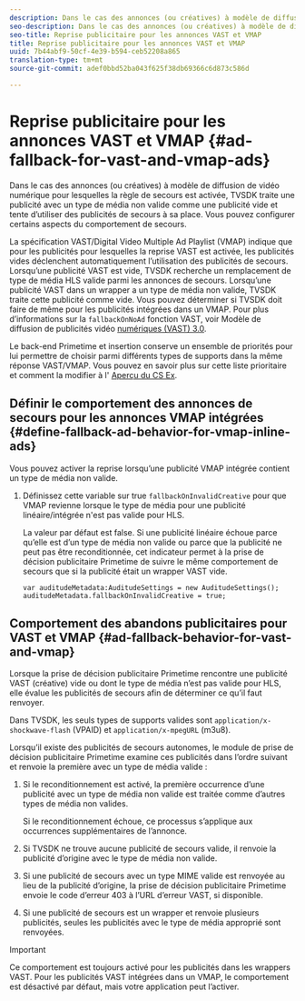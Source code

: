 ```yaml
---
description: Dans le cas des annonces (ou créatives) à modèle de diffusion de vidéo numérique pour lesquelles la règle de secours est activée, TVSDK traite une publicité avec un type de média non valide comme une publicité vide et tente d’utiliser des publicités de secours à sa place. Vous pouvez configurer certains aspects du comportement de secours.
seo-description: Dans le cas des annonces (ou créatives) à modèle de diffusion de vidéo numérique pour lesquelles la règle de secours est activée, TVSDK traite une publicité avec un type de média non valide comme une publicité vide et tente d’utiliser des publicités de secours à sa place. Vous pouvez configurer certains aspects du comportement de secours.
seo-title: Reprise publicitaire pour les annonces VAST et VMAP
title: Reprise publicitaire pour les annonces VAST et VMAP
uuid: 7b44abf9-50cf-4e39-b594-ceb52208a865
translation-type: tm+mt
source-git-commit: adef0bbd52ba043f625f38db69366c6d873c586d

---
```



# Reprise publicitaire pour les annonces VAST et VMAP {#ad-fallback-for-vast-and-vmap-ads}

Dans le cas des annonces (ou créatives) à modèle de diffusion de vidéo numérique pour lesquelles la règle de secours est activée, TVSDK traite une publicité avec un type de média non valide comme une publicité vide et tente d’utiliser des publicités de secours à sa place. Vous pouvez configurer certains aspects du comportement de secours.

La spécification VAST/Digital Video Multiple Ad Playlist (VMAP) indique que pour les publicités pour lesquelles la reprise VAST est activée, les publicités vides déclenchent automatiquement l’utilisation des publicités de secours. Lorsqu’une publicité VAST est vide, TVSDK recherche un remplacement de type de média HLS valide parmi les annonces de secours. Lorsqu’une publicité VAST dans un wrapper a un type de média non valide, TVSDK traite cette publicité comme vide. Vous pouvez déterminer si TVSDK doit faire de même pour les publicités intégrées dans un VMAP. Pour plus d’informations sur la `fallbackOnNoAd` fonction VAST, voir Modèle de diffusion de publicités vidéo [numériques (VAST) 3.0](https://www.iab.net/guidelines/508676/digitalvideo/vsuite/vast).

Le back-end Primetime et insertion conserve un ensemble de priorités pour lui permettre de choisir parmi différents types de supports dans la même réponse VAST/VMAP. Vous pouvez en savoir plus sur cette liste prioritaire et comment la modifier à l&#39; [Aperçu du CS Ex](../../../../dynamic-ad-insertion/creative-repackaging-service/crs-overview.md).

## Définir le comportement des annonces de secours pour les annonces VMAP intégrées {#define-fallback-ad-behavior-for-vmap-inline-ads}

Vous pouvez activer la reprise lorsqu’une publicité VMAP intégrée contient un type de média non valide.

1. Définissez cette variable sur true `fallbackOnInvalidCreative` pour que VMAP revienne lorsque le type de média pour une publicité linéaire/intégrée n&#39;est pas valide pour HLS.

   La valeur par défaut est false. Si une publicité linéaire échoue parce qu’elle est d’un type de média non valide ou parce que la publicité ne peut pas être reconditionnée, cet indicateur permet à la prise de décision publicitaire Primetime de suivre le même comportement de secours que si la publicité était un wrapper VAST vide.

   ```
   var auditudeMetadata:AuditudeSettings = new AuditudeSettings(); 
   auditudeMetadata.fallbackOnInvalidCreative = true;
   ```

## Comportement des abandons publicitaires pour VAST et VMAP {#ad-fallback-behavior-for-vast-and-vmap}

Lorsque la prise de décision publicitaire Primetime rencontre une publicité VAST (créative) vide ou dont le type de média n’est pas valide pour HLS, elle évalue les publicités de secours afin de déterminer ce qu’il faut renvoyer.

<!--<a id="section_9F60AF00CE9645848EAAF8C06A9E426B"></a>-->

Dans TVSDK, les seuls types de supports valides sont `application/x-shockwave-flash` (VPAID) et `application/x-mpegURL` (m3u8).

Lorsqu’il existe des publicités de secours autonomes, le module de prise de décision publicitaire Primetime examine ces publicités dans l’ordre suivant et renvoie la première avec un type de média valide :

1. Si le reconditionnement est activé, la première occurrence d’une publicité avec un type de média non valide est traitée comme d’autres types de média non valides.

   Si le reconditionnement échoue, ce processus s’applique aux occurrences supplémentaires de l’annonce.
1. Si TVSDK ne trouve aucune publicité de secours valide, il renvoie la publicité d’origine avec le type de média non valide.
1. Si une publicité de secours avec un type MIME valide est renvoyée au lieu de la publicité d’origine, la prise de décision publicitaire Primetime envoie le code d’erreur 403 à l’URL d’erreur VAST, si disponible.
1. Si une publicité de secours est un wrapper et renvoie plusieurs publicités, seules les publicités avec le type de média approprié sont renvoyées.

>[!IMPORTANT]
>
>Ce comportement est toujours activé pour les publicités dans les wrappers VAST. Pour les publicités VAST intégrées dans un VMAP, le comportement est désactivé par défaut, mais votre application peut l’activer.